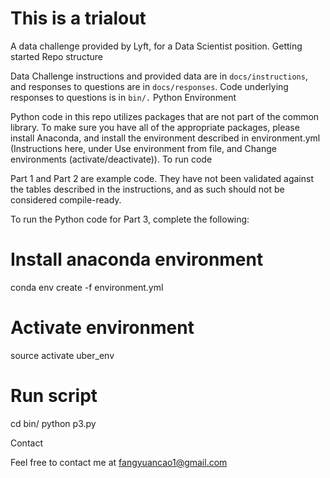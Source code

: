 # This is a trialout
A data challenge provided by Lyft, for a Data Scientist position.
Getting started
Repo structure

Data Challenge instructions and provided data are in ```docs/instructions```, and responses to questions are in ```docs/responses```. Code underlying responses to questions is in ```bin/.```
Python Environment

Python code in this repo utilizes packages that are not part of the common library. To make sure you have all of the appropriate packages, please install Anaconda, and install the environment described in environment.yml (Instructions here, under Use environment from file, and Change environments (activate/deactivate)).
To run code

Part 1 and Part 2 are example code. They have not been validated against the tables described in the instructions, and as such should not be considered compile-ready.

To run the Python code for Part 3, complete the following:

# Install anaconda environment
conda env create -f environment.yml 

# Activate environment
source activate uber_env

# Run script
cd bin/
python p3.py

Contact

Feel free to contact me at fangyuancao1@gmail.com
